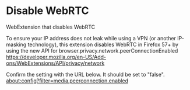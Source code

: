 # Disable WebRTC
WebExtension that disables WebRTC  
  
To ensure your IP address does not leak while using a VPN (or another IP-masking technology), this extension disables WebRTC in Firefox 57+ by using the new API for browser.privacy.network.peerConnectionEnabled  
https://developer.mozilla.org/en-US/Add-ons/WebExtensions/API/privacy/network  
  
Confirm the setting with the URL below. It should be set to "false".  
[about:config?filter=media.peerconnection.enabled](about:config?filter=media.peerconnection.enabled)